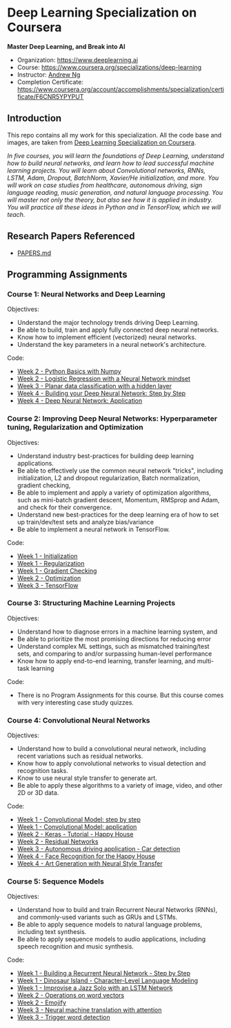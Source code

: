 # Deep Learning Specialization on Coursera
**Master Deep Learning, and Break into AI**

- Organization: https://www.deeplearning.ai
- Course: https://www.coursera.org/specializations/deep-learning
- Instructor: [Andrew Ng](http://www.andrewng.org/)
- Completion Certificate: https://www.coursera.org/account/accomplishments/specialization/certificate/F6CNR5YPYPUT

## Introduction

This repo contains all my work for this specialization. All the code base and images, are taken from [Deep Learning Specialization on Coursera](https://www.coursera.org/specializations/deep-learning).

*In five courses, you will learn the foundations of Deep Learning, understand how to build neural networks, and learn how to lead successful machine learning projects. You will learn about Convolutional networks, RNNs, LSTM, Adam, Dropout, BatchNorm, Xavier/He initialization, and more. You will work on case studies from healthcare, autonomous driving, sign language reading, music generation, and natural language processing. You will master not only the theory, but also see how it is applied in industry. You will practice all these ideas in Python and in TensorFlow, which we will teach.*

## Research Papers Referenced
- [PAPERS.md](./PAPERS.md)

## Programming Assignments

### Course 1: Neural Networks and Deep Learning

  Objectives:
  + Understand the major technology trends driving Deep Learning.
  + Be able to build, train and apply fully connected deep neural networks. 
  + Know how to implement efficient (vectorized) neural networks. 
  + Understand the key parameters in a neural network's architecture. 

  Code:
  + [Week 2 - Python Basics with Numpy](https://github.com/Shakzhaf/deeplearning.ai_specialization_coursera/blob/master/01_Neural_Networks_and_Deep_Learning/Week%202/Python%20Basics%20with%20Numpy/Python_Basics_With_Numpy_v3a.ipynb)
  + [Week 2 - Logistic Regression with a Neural Network mindset](https://github.com/Shakzhaf/deeplearning.ai_specialization_coursera/blob/master/01_Neural_Networks_and_Deep_Learning/Week%202/Logistic%20Regression%20as%20a%20Neural%20Network/Logistic_Regression_with_a_Neural_Network_mindset_v6a.ipynb)
  + [Week 3 - Planar data classification with a hidden layer](https://github.com/Shakzhaf/deeplearning.ai_specialization_coursera/blob/master/01_Neural_Networks_and_Deep_Learning/Week%203/Planar%20data%20classification%20with%20one%20hidden%20layer/Planar_data_classification_with_onehidden_layer_v6c.ipynb)
  + [Week 4 - Building your Deep Neural Network: Step by Step](https://github.com/Shakzhaf/deeplearning.ai_specialization_coursera/blob/master/01_Neural_Networks_and_Deep_Learning/Week%204/Building%20your%20Deep%20Neural%20Network%20-%20Step%20by%20Step/Building_your_Deep_Neural_Network_Step_by_Step_v8a.ipynb)
  + [Week 4 - Deep Neural Network: Application](https://github.com/Shakzhaf/deeplearning.ai_specialization_coursera/tree/master/01_Neural_Networks_and_Deep_Learning/Week%204/Deep%20Neural%20Network%20Application_%20Image%20Classification)

### Course 2: Improving Deep Neural Networks: Hyperparameter tuning, Regularization and Optimization

  Objectives:  
  + Understand industry best-practices for building deep learning applications. 
  + Be able to effectively use the common neural network "tricks", including initialization, L2 and dropout regularization, Batch normalization, gradient checking, 
  + Be able to implement and apply a variety of optimization algorithms, such as mini-batch gradient descent, Momentum, RMSprop and Adam, and check for their convergence. 
  + Understand new best-practices for the deep learning era of how to set up train/dev/test sets and analyze bias/variance
  + Be able to implement a neural network in TensorFlow. 

  Code:
  + [Week 1 - Initialization](./02_Improving_Deep_Neural_Networks/week5/Initialization/Initialization.ipynb)
  + [Week 1 - Regularization](./02_Improving_Deep_Neural_Networks/week5/Regularization/Regularization_v2a.ipynb)
  + [Week 1 - Gradient Checking](./02_Improving_Deep_Neural_Networks/week5/Gradient%20Checking/Gradient%20Checking%20v1.ipynb)
  + [Week 2 - Optimization](./02_Improving_Deep_Neural_Networks/week6/Optimization_methods_v1b.ipynb)
  + [Week 3 - TensorFlow](./02_Improving_Deep_Neural_Networks/week7/TensorFlow_Tutorial_v3b.ipynb)

### Course 3: Structuring Machine Learning Projects

  Objectives:  
  + Understand how to diagnose errors in a machine learning system, and 
  + Be able to prioritize the most promising directions for reducing error
  + Understand complex ML settings, such as mismatched training/test sets, and comparing to and/or surpassing human-level performance
  + Know how to apply end-to-end learning, transfer learning, and multi-task learning

   Code:
  +   There is no Program Assignments for this course. But this course comes with very interesting case study quizzes.
  
### Course 4: Convolutional Neural Networks

  Objectives:  
  + Understand how to build a convolutional neural network, including recent variations such as residual networks.
  + Know how to apply convolutional networks to visual detection and recognition tasks.
  + Know to use neural style transfer to generate art.
  + Be able to apply these algorithms to a variety of image, video, and other 2D or 3D data.

  Code:
  + [Week 1 - Convolutional Model: step by step](./04_Convolutional_Neural_Networks/week1/Convolution_model_Step_by_Step_v2a.ipynb)
  + [Week 1 - Convolutional Model: application](./04_Convolutional_Neural_Networks/week1/Convolution_model_Application_v1a.ipynb)
  + [Week 2 - Keras - Tutorial - Happy House](./04_Convolutional_Neural_Networks/week2/KerasTutorial/Keras_Tutorial_v2a.ipynb)
  + [Week 2 - Residual Networks](./04_Convolutional_Neural_Networks/week2/ResNets/Residual_Networks_v2a.ipynb)
  + [Week 3 - Autonomous driving application - Car detection](./04_Convolutional_Neural_Networks/week3/Car%20detection%20for%20Autonomous%20Driving/Autonomous_driving_application_Car_detection_v3a.ipynb)
  + [Week 4 - Face Recognition for the Happy House](./04_Convolutional_Neural_Networks/week4/Face%20Recognition/Face_Recognition_v3a.ipynb)
  + [Week 4 - Art Generation with Neural Style Transfer](./04_Convolutional_Neural_Networks/week4/Neural%20Style%20Transfer/Art_Generation_with_Neural_Style_Transfer_v3a.ipynb)
  
### Course 5: Sequence Models
  
  Objectives:
  + Understand how to build and train Recurrent Neural Networks (RNNs), and commonly-used variants such as GRUs and LSTMs.
  + Be able to apply sequence models to natural language problems, including text synthesis. 
  + Be able to apply sequence models to audio applications, including speech recognition and music synthesis.
  
  Code:
  + [Week 1 - Building a Recurrent Neural Network - Step by Step](./05_Sequence_Models/Week%201/Building%20a%20Recurrent%20Neural%20Network%20-%20Step%20by%20Step/Building_a_Recurrent_Neural_Network_Step_by_Step_v3a.ipynb)
  + [Week 1 - Dinosaur Island - Character-Level Language Modeling](./05_Sequence_Models/Week%201/Dinosaur%20Island%20--%20Character-level%20language%20model/Dinosaurus_Island_Character_level_language_model_final_v3a.ipynb)
  + [Week 1 - Improvise a Jazz Solo with an LSTM Network](./05_Sequence_Models/Week%201/Jazz%20improvisation%20with%20LSTM/Improvise_a_Jazz_Solo_with_an_LSTM_Network_v3a.ipynb)
  + [Week 2 - Operations on word vectors](./05_Sequence_Models/Week%202/Word%20Vector%20Representation/Operations_on_word_vectors_v2a.ipynb)
  + [Week 2 - Emojify](./05_Sequence_Models/Week%202/Emojify/Emojify_v2a.ipynb)
  + [Week 3 - Neural machine translation with attention](./05_Sequence_Models/Week%203/Machine%20Translation/Neural_machine_translation_with_attention_v4a.ipynb)
  + [Week 3 - Trigger word detection](./05_Sequence_Models/Week%203/Trigger%20word%20detection/Trigger_word_detection_v1a.ipynb)
